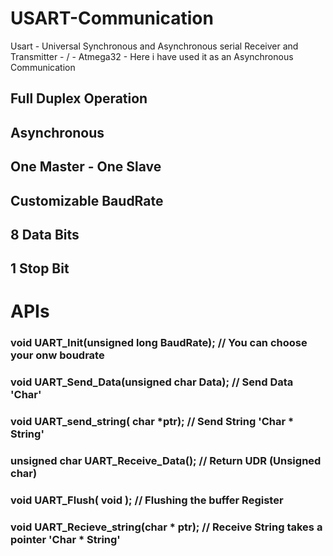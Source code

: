 # USART-Communication
Usart - Universal Synchronous and Asynchronous serial Receiver and Transmitter - / - Atmega32 -
Here i have used it as an Asynchronous Communication 

## Full Duplex Operation
## Asynchronous
## One Master - One Slave 
## Customizable BaudRate
## 8 Data Bits 
## 1 Stop Bit

# APIs 

### void UART_Init(unsigned long BaudRate); // You can choose your onw boudrate

### void UART_Send_Data(unsigned char Data); // Send Data 'Char'
### void UART_send_string( char *ptr); // Send String 'Char * String'
### unsigned char UART_Receive_Data(); // Return UDR (Unsigned char)
### void UART_Flush( void ); // Flushing the buffer Register
### void  UART_Recieve_string(char * ptr); // Receive String takes a pointer 'Char * String'
